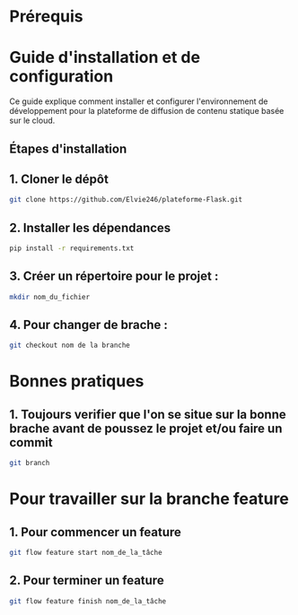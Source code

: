 # Prérequis

# Guide d'installation et de configuration

Ce guide explique comment installer et configurer l'environnement de développement pour la plateforme de diffusion de contenu statique basée sur le cloud.


## Étapes d'installation

## 1. Cloner le dépôt
````bash
git clone https://github.com/Elvie246/plateforme-Flask.git
````

## 2. Installer les dépendances
````bash
pip install -r requirements.txt
````

## 3. Créer un répertoire pour le projet :
````bash
mkdir nom_du_fichier
````

## 4. Pour changer de brache :
````bash
git checkout nom de la branche
````

# Bonnes pratiques 
## 1. Toujours verifier que l'on se situe sur la bonne brache avant de poussez le projet et/ou faire un commit
````bash
git branch
````
# Pour travailler sur la branche feature 
## 1. Pour commencer un feature 
````bash
git flow feature start nom_de_la_tâche
````
## 2. Pour terminer  un feature 
````bash
git flow feature finish nom_de_la_tâche
````

